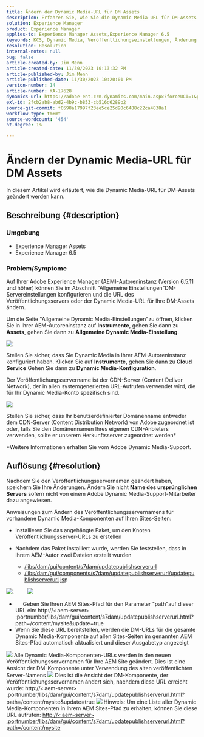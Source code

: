 ```yaml
---
title: Ändern der Dynamic Media-URL für DM Assets
description: Erfahren Sie, wie Sie die Dynamic Media-URL für DM-Assets ändern.
solution: Experience Manager
product: Experience Manager
applies-to: Experience Manager Assets,Experience Manager 6.5
keywords: KCS, Dynamic Media, Veröffentlichungseinstellungen, Änderung der DM-URL
resolution: Resolution
internal-notes: null
bug: false
article-created-by: Jim Menn
article-created-date: 11/30/2023 10:13:32 PM
article-published-by: Jim Menn
article-published-date: 11/30/2023 10:20:01 PM
version-number: 14
article-number: KA-17628
dynamics-url: https://adobe-ent.crm.dynamics.com/main.aspx?forceUCI=1&pagetype=entityrecord&etn=knowledgearticle&id=0ec551ae-cd8f-ee11-8179-6045bd006268
exl-id: 2fcb2ab8-abd2-4b9c-b853-cb516d6289b2
source-git-commit: f0598a17997f23ee5ce25d90c6488c22ca4838a1
workflow-type: tm+mt
source-wordcount: '454'
ht-degree: 1%

---
```


# Ändern der Dynamic Media-URL für DM Assets


In diesem Artikel wird erläutert, wie die Dynamic Media-URL für DM-Assets geändert werden kann.

## Beschreibung {#description}


### Umgebung

- Experience Manager Assets
- Experience Manager 6.5



### Problem/Symptome


Auf Ihrer Adobe Experience Manager (AEM)-Autoreninstanz (Version 6.5.11 und höher) können Sie im Abschnitt &quot;Allgemeine Einstellungen&quot;DM-Servereinstellungen konfigurieren und die URL des Veröffentlichungsservers oder der Dynamic Media-URL für Ihre DM-Assets ändern.

Um die Seite &quot;Allgemeine Dynamic Media-Einstellungen&quot;zu öffnen, klicken Sie in Ihrer AEM-Autoreninstanz auf <b>Instrumente</b>, gehen Sie dann zu <b>Assets</b>, gehen Sie dann zu <b>Allgemeine Dynamic Media-Einstellung</b>.

![](assets/___12c551ae-cd8f-ee11-8179-6045bd006268___.png)

Stellen Sie sicher, dass Sie Dynamic Media in Ihrer AEM-Autoreninstanz konfiguriert haben. Klicken Sie auf <b>Instrumente</b>, gehen Sie dann zu<b> Cloud Service</b> Gehen Sie dann zu <b>Dynamic Media-Konfiguration</b>.

Der Veröffentlichungsservername ist der CDN-Server (Content Deliver Network), der in allen systemgenerierten URL-Aufrufen verwendet wird, die für Ihr Dynamic Media-Konto spezifisch sind.

![](assets/___16c551ae-cd8f-ee11-8179-6045bd006268___.png)

Stellen Sie sicher, dass Ihr benutzerdefinierter Domänenname entweder dem CDN-Server (Content Distribution Network) von Adobe zugeordnet ist oder, falls Sie den Domänennamen Ihres eigenen CDN-Anbieters verwenden, sollte er unserem Herkunftsserver zugeordnet werden\*

\*Weitere Informationen erhalten Sie vom Adobe Dynamic Media-Support.


## Auflösung {#resolution}


Nachdem Sie den Veröffentlichungsservernamen geändert haben, speichern Sie Ihre Änderungen. Ändern Sie nicht <b>Name des ursprünglichen Servers</b> sofern nicht von einem Adobe Dynamic Media-Support-Mitarbeiter dazu angewiesen.

Anweisungen zum Ändern des Veröffentlichungsservernamens für vorhandene Dynamic Media-Komponenten auf Ihren Sites-Seiten:

- Installieren Sie das angehängte Paket, um den Knoten Veröffentlichungsserver-URLs zu erstellen
- Nachdem das Paket installiert wurde, werden Sie feststellen, dass in Ihrem AEM-Autor zwei Dateien erstellt wurden

   - [/libs/dam/gui/content/s7dam/updatepublishserverurl](http://vgaur-wx-1:4502/crx/de/index.jsp#/crx.default/jcr%3aroot/libs/dam/gui/content/s7dam/updatepublishserverurl "Ansichtspfad im CRXDE Lite")
   - [/libs/dam/gui/components/s7dam/updatepublishserverurl/updatepublishserverurl.js](http://vgaur-wx-1:4502/crx/de/index.jsp#/crx.default/jcr%3aroot/libs/dam/gui/components/s7dam/updatepublishserverurl/updatepublishserverurl.jsp "Ansichtspfad im CRXDE Lite")p


![](assets/d326656d-3f49-ec11-8c62-000d3a5cbc3f.png).         ![](assets/20fc6673-3f49-ec11-8c62-000d3a5cbc3f.png)

- &#x200B; &#x200B; &#x200B; &#x200B; &#x200B; Geben Sie Ihren AEM Sites-Pfad für den Parameter &quot;path&quot;auf dieser URL ein: http://`<` aem-server`>` :portnumber/libs/dam/gui/content/s7dam/updatepublishserverurl.html?path=/content/mysite&amp;update=true &#x200B; &#x200B; &#x200B; &#x200B; &#x200B; &#x200B;
- Wenn Sie diese URL bereitstellen, werden die DM-URLs für die gesamte Dynamic Media-Komponente auf allen Sites-Seiten im genannten AEM Sites-Pfad automatisch aktualisiert und dieser Ausgabetyp angezeigt


![](assets/12ef597f-3f49-ec11-8c62-000d3a5cbc3f.png)
Alle Dynamic Media-Komponenten-URLs werden in den neuen Veröffentlichungsservernamen für Ihre AEM Site geändert.
Dies ist eine Ansicht der DM-Komponente unter Verwendung des alten veröffentlichten Server-Namens
![](assets/59f64ca5-4049-ec11-8c62-000d3a5cbc3f.png)
Dies ist die Ansicht der DM-Komponente, der Veröffentlichungsservernamen ändert sich, nachdem diese URL erreicht wurde: http://`<` aem-server`>` :portnumber/libs/dam/gui/content/s7dam/updatepublishserverurl.html?path=/content/mysite&amp;update=true
![](assets/7a7449b1-4049-ec11-8c62-000d3a5cbc3f.png)
Hinweis: Um eine Liste aller Dynamic Media-Komponenten in Ihrem AEM Sites-Pfad zu erhalten, können Sie diese URL aufrufen: <u style="text-decoration:underline">http://`<` aem-server`>` :portnumber/libs/dam/gui/content/s7dam/updatepublishserverurl.html?path=/content/mysite</u>

&#x200B; &#x200B; &#x200B; &#x200B; &#x200B; &#x200B; &#x200B;
